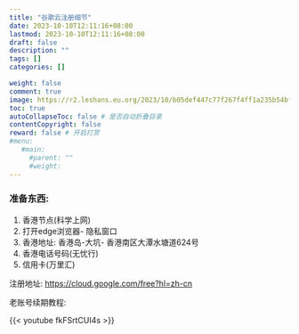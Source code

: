 ```yaml
---
title: "谷歌云注册细节"
date: 2023-10-10T12:11:16+08:00
lastmod: 2023-10-10T12:11:16+08:00
draft: false
description: ""
tags: []
categories: []

weight: false
comment: true
image: https://r2.leshans.eu.org/2023/10/b05def447c77f267f4ff1a235b54bf3b.jpg
toc: true
autoCollapseToc: false # 是否自动折叠目录
contentCopyright: false
reward: false # 开启打赏
#menu:
   #main:
     #parent: ""
     #weight:
---
```


### 准备东西:

1. 香港节点(科学上网)
2. 打开edge浏览器- 隐私窗口
3. 香港地址: 香港岛-大坑- 香港南区大潭水塘道624号
4. 香港电话号码(无忧行)
5. 信用卡(万里汇)

注册地址: https://cloud.google.com/free?hl=zh-cn



老账号续期教程:

{{< youtube fkFSrtCUI4s >}}